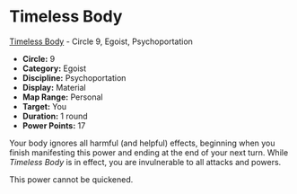 # Timeless Body

[Timeless Body](/Psionics/T/TimelessBody.md) - Circle 9, Egoist, Psychoportation

- **Circle:** 9
- **Category:** Egoist
- **Discipline:** Psychoportation
- **Display:** Material
- **Map Range:** Personal
- **Target:** You
- **Duration:** 1 round
- **Power Points:** 17

Your body ignores all harmful (and helpful) effects, beginning when you finish manifesting this power and ending at the end of your next turn. While *Timeless Body* is in effect, you are invulnerable to all attacks and powers.

This power cannot be quickened.
